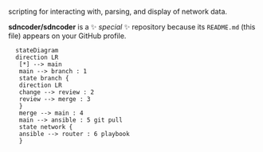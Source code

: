 scripting for interacting with, parsing, and display of network data.




**sdncoder/sdncoder** is a ✨ _special_ ✨ repository because its `README.md` (this file) appears on your GitHub profile.


 ```mermaid
   stateDiagram
   direction LR
    [*] --> main
    main --> branch : 1
    state branch {
    direction LR
    change --> review : 2
    review --> merge : 3
    }
    merge --> main : 4
    main --> ansible : 5 git pull
    state network {
    ansible --> router : 6 playbook
    }
 ```
 
